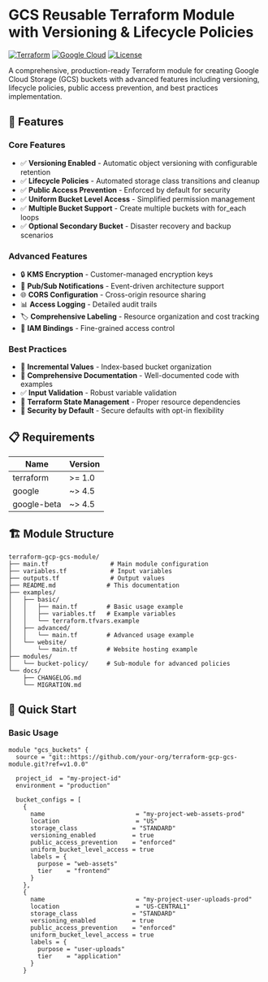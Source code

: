 # GCS Reusable Terraform Module with Versioning & Lifecycle Policies

[![Terraform](https://img.shields.io/badge/Terraform-%23623CE4.svg?style=for-the-badge&logo=terraform&logoColor=white)](https://www.terraform.io/)
[![Google Cloud](https://img.shields.io/badge/GoogleCloud-%234285F4.svg?style=for-the-badge&logo=google-cloud&logoColor=white)](https://cloud.google.com/)
[![License](https://img.shields.io/badge/License-MIT-blue.svg?style=for-the-badge)](LICENSE)

A comprehensive, production-ready Terraform module for creating Google Cloud Storage (GCS) buckets with advanced features including versioning, lifecycle policies, public access prevention, and best practices implementation.

## 🚀 Features

### Core Features
- ✅ **Versioning Enabled** - Automatic object versioning with configurable retention
- ✅ **Lifecycle Policies** - Automated storage class transitions and cleanup
- ✅ **Public Access Prevention** - Enforced by default for security
- ✅ **Uniform Bucket Level Access** - Simplified permission management
- ✅ **Multiple Bucket Support** - Create multiple buckets with for_each loops
- ✅ **Optional Secondary Bucket** - Disaster recovery and backup scenarios

### Advanced Features
- 🔒 **KMS Encryption** - Customer-managed encryption keys
- 🔔 **Pub/Sub Notifications** - Event-driven architecture support
- 🌐 **CORS Configuration** - Cross-origin resource sharing
- 📊 **Access Logging** - Detailed audit trails
- 🏷️ **Comprehensive Labeling** - Resource organization and cost tracking
- 🔐 **IAM Bindings** - Fine-grained access control

### Best Practices
- 🎯 **Incremental Values** - Index-based bucket organization
- 📝 **Comprehensive Documentation** - Well-documented code with examples
- ✅ **Input Validation** - Robust variable validation
- 🔄 **Terraform State Management** - Proper resource dependencies
- 🚫 **Security by Default** - Secure defaults with opt-in flexibility

## 📋 Requirements

| Name | Version |
|------|---------|
| terraform | >= 1.0 |
| google | ~> 4.5 |
| google-beta | ~> 4.5 |

## 🏗️ Module Structure

```
terraform-gcp-gcs-module/
├── main.tf                 # Main module configuration
├── variables.tf            # Input variables
├── outputs.tf              # Output values
├── README.md              # This documentation
├── examples/
│   ├── basic/
│   │   ├── main.tf        # Basic usage example
│   │   ├── variables.tf   # Example variables
│   │   └── terraform.tfvars.example
│   ├── advanced/
│   │   └── main.tf        # Advanced usage example
│   └── website/
│       └── main.tf        # Website hosting example
├── modules/
│   └── bucket-policy/     # Sub-module for advanced policies
└── docs/
    ├── CHANGELOG.md
    └── MIGRATION.md
```

## 🚀 Quick Start

### Basic Usage

```hcl
module "gcs_buckets" {
  source = "git::https://github.com/your-org/terraform-gcp-gcs-module.git?ref=v1.0.0"
  
  project_id  = "my-project-id"
  environment = "production"
  
  bucket_configs = [
    {
      name                         = "my-project-web-assets-prod"
      location                     = "US"
      storage_class               = "STANDARD"
      versioning_enabled          = true
      public_access_prevention    = "enforced"
      uniform_bucket_level_access = true
      labels = {
        purpose = "web-assets"
        tier    = "frontend"
      }
    },
    {
      name                         = "my-project-user-uploads-prod"
      location                     = "US-CENTRAL1"
      storage_class               = "STANDARD"
      versioning_enabled          = true
      public_access_prevention    = "enforced"
      uniform_bucket_level_access = true
      labels = {
        purpose = "user-uploads"
        tier    = "application"
      }
    }